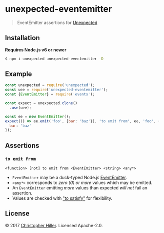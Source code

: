 # unexpected-eventemitter

> EventEmitter assertions for [Unexpected](http://unexpected.js.org/)

## Installation

**Requires Node.js v6 or newer**

```bash
$ npm i unexpected unexpected-eventemitter -D
```

## Example

```js
const unexpected = require('unexpected');
const uee = require('unexpected-eventemitter');
const {EventEmitter} = require('events');

const expect = unexpected.clone()
  .use(uee);

const ee = new EventEmitter();
expect(() => ee.emit('foo', {bar: 'baz'}), 'to emit from', ee, 'foo', {
  bar: 'baz'
});
```

## Assertions

### `to emit from`

`<function> [not] to emit from <EventEmitter> <string> <any*>`

- `EventEmitter` may be a duck-typed Node.js [EventEmitter](https://nodejs.org/api/events.html#events_class_eventemitter).
- `<any*>` corresponds to *zero (0) or more* values which may be emitted.
- An `EventEmitter` emitting *more* values than expected *will not* fail an assertion.
- Values are checked with ["to satisfy"](http://unexpected.js.org/assertions/any/to-satisfy/) for flexibility.

## License

:copyright: 2017 [Christopher Hiller](https://boneskull.com).  Licensed Apache-2.0.
